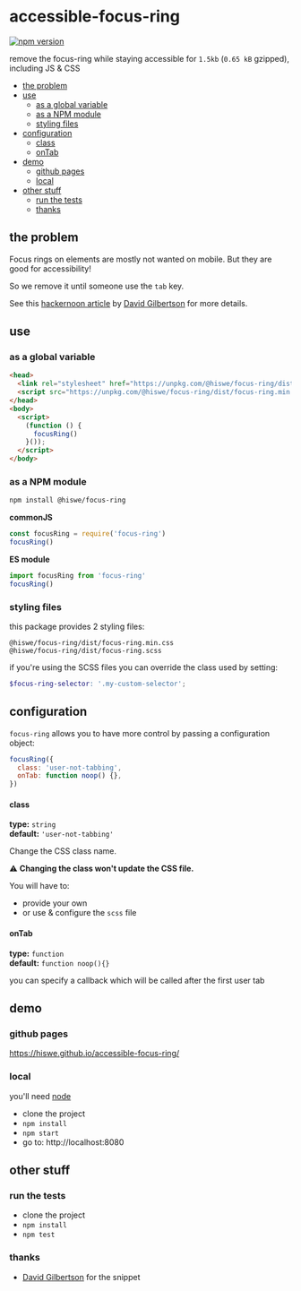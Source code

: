 # accessible-focus-ring

[![npm version](https://badge.fury.io/js/%40hiswe%2Ffocus-ring.svg)](https://badge.fury.io/js/%40hiswe%2Ffocus-ring)

remove the focus-ring while staying accessible
for `1.5kb` (`0.65 kB` gzipped), including JS & CSS

<!-- START doctoc generated TOC please keep comment here to allow auto update -->
<!-- DON'T EDIT THIS SECTION, INSTEAD RE-RUN doctoc TO UPDATE -->

- [the problem](#the-problem)
- [use](#use)
  - [as a global variable](#as-a-global-variable)
  - [as a NPM module](#as-a-npm-module)
  - [styling files](#styling-files)
- [configuration](#configuration)
  - [class](#class)
  - [onTab](#ontab)
- [demo](#demo)
  - [github pages](#github-pages)
  - [local](#local)
- [other stuff](#other-stuff)
  - [run the tests](#run-the-tests)
  - [thanks](#thanks)

<!-- END doctoc generated TOC please keep comment here to allow auto update -->

## the problem

Focus rings on elements are mostly not wanted on mobile.
But they are good for accessibility!

So we remove it until someone use the `tab` key.

See this [hackernoon article](https://hackernoon.com/removing-that-ugly-focus-ring-and-keeping-it-too-6c8727fefcd2) by [David Gilbertson](https://hackernoon.com/@david.gilbertson) for more details.

## use

### as a global variable

```html
<head>
  <link rel="stylesheet" href="https://unpkg.com/@hiswe/focus-ring/dist/focus-ring.min.css">
  <script src="https://unpkg.com/@hiswe/focus-ring/dist/focus-ring.min.js"></script>
</head>
<body>
  <script>
    (function () {
      focusRing()
    }());
  </script>
</body>
```

### as a NPM module

```sh
npm install @hiswe/focus-ring
```

**commonJS**

```js
const focusRing = require('focus-ring')
focusRing()
```

**ES module**

```js
import focusRing from 'focus-ring'
focusRing()
```

### styling files

this package provides 2 styling files:

```
@hiswe/focus-ring/dist/focus-ring.min.css
@hiswe/focus-ring/dist/focus-ring.scss
```

if you're using the SCSS files you can override the class used by setting:

```scss
$focus-ring-selector: '.my-custom-selector';
```

## configuration

`focus-ring` allows you to have more control by passing a configuration object:

```js
focusRing({
  class: 'user-not-tabbing',
  onTab: function noop() {},
})
```

#### class

**type:** `string`  
**default:** `'user-not-tabbing'`

Change the CSS class name.

⚠️ **Changing the class won't update the CSS file.**

You will have to:

- provide your own
- or use & configure the `scss` file

#### onTab

**type:** `function`  
**default:** `function noop(){}`

you can specify a callback which will be called after the first user tab

## demo

### github pages

https://hiswe.github.io/accessible-focus-ring/

### local

you'll need [node](https://nodejs.org/en/)

- clone the project
- `npm install`
- `npm start`
- go to: http://localhost:8080

## other stuff

### run the tests

- clone the project
- `npm install`
- `npm test`

### thanks

- [David Gilbertson](https://hackernoon.com/@david.gilbertson) for the snippet
